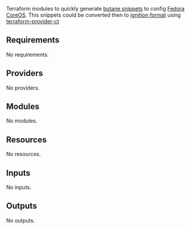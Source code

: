 Terraform modules to quickly generate [butane snippets](https://coreos.github.io/butane/) to config [Fedora CoreOS](https://docs.fedoraproject.org/en-US/fedora-coreos/). This snippets could be converted then to [ignition format](https://coreos.github.io/ignition/) using [terraform-provider-ct](https://registry.terraform.io/providers/poseidon/ct/latest/docs)

<!-- BEGIN_TF_DOCS -->
## Requirements

No requirements.

## Providers

No providers.

## Modules

No modules.

## Resources

No resources.

## Inputs

No inputs.

## Outputs

No outputs.
<!-- END_TF_DOCS -->